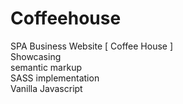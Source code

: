 # Coffeehouse

SPA Business Website [ Coffee House ]
<br>
Showcasing
  <br>
  semantic markup
  <br>
  SASS implementation
  <br>
  Vanilla Javascript
